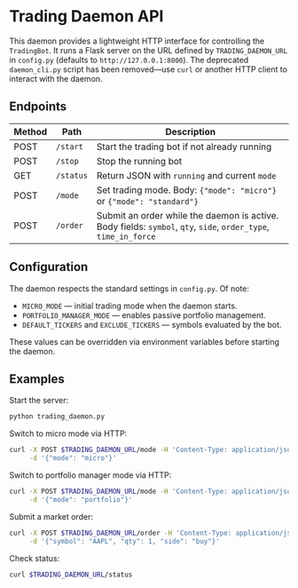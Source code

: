 # Trading Daemon API

This daemon provides a lightweight HTTP interface for controlling the
`TradingBot`. It runs a Flask server on the URL defined by
`TRADING_DAEMON_URL` in `config.py` (defaults to `http://127.0.0.1:8000`).
The deprecated ``daemon_cli.py`` script has been removed—use ``curl`` or
another HTTP client to interact with the daemon.

## Endpoints

| Method | Path   | Description                                  |
| ------ | ------ | -------------------------------------------- |
| POST   | `/start` | Start the trading bot if not already running |
| POST   | `/stop`  | Stop the running bot                         |
| GET    | `/status` | Return JSON with `running` and current `mode` |
| POST   | `/mode`  | Set trading mode. Body: `{"mode": "micro"}` or `{"mode": "standard"}` |
| POST   | `/order` | Submit an order while the daemon is active. Body fields: `symbol`, `qty`, `side`, `order_type`, `time_in_force` |

## Configuration

The daemon respects the standard settings in `config.py`. Of note:

- `MICRO_MODE` — initial trading mode when the daemon starts.
- `PORTFOLIO_MANAGER_MODE` — enables passive portfolio management.
- `DEFAULT_TICKERS` and `EXCLUDE_TICKERS` — symbols evaluated by the bot.

These values can be overridden via environment variables before starting
the daemon.

## Examples

Start the server:

```bash
python trading_daemon.py
```

Switch to micro mode via HTTP:

```bash
curl -X POST $TRADING_DAEMON_URL/mode -H 'Content-Type: application/json' \
     -d '{"mode": "micro"}'
```

Switch to portfolio manager mode via HTTP:

```bash
curl -X POST $TRADING_DAEMON_URL/mode -H 'Content-Type: application/json' \
     -d '{"mode": "portfolio"}'
```

Submit a market order:

```bash
curl -X POST $TRADING_DAEMON_URL/order -H 'Content-Type: application/json' \
     -d '{"symbol": "AAPL", "qty": 1, "side": "buy"}'
```

Check status:

```bash
curl $TRADING_DAEMON_URL/status
```

